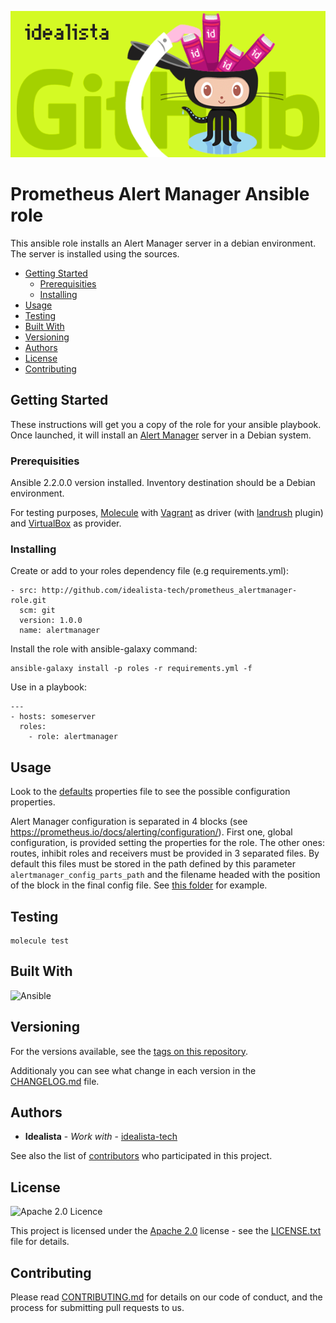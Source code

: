 ![Logo](logo.gif)

# Prometheus Alert Manager Ansible role

This ansible role installs an Alert Manager server in a debian environment. The server is installed using the sources.

- [Getting Started](#getting-started)
	- [Prerequisities](#prerequisities)
	- [Installing](#installing)
- [Usage](#usage)
- [Testing](#testing)
- [Built With](#built-with)
- [Versioning](#versioning)
- [Authors](#authors)
- [License](#license)
- [Contributing](#contributing)

## Getting Started

These instructions will get you a copy of the role for your ansible playbook. Once launched, it will install an [Alert Manager](https://prometheus.io/docs/alerting/alertmanager/) server in a Debian system.

### Prerequisities

Ansible 2.2.0.0 version installed.
Inventory destination should be a Debian environment.

For testing purposes, [Molecule](https://molecule.readthedocs.io/) with [Vagrant](https://www.vagrantup.com/) as driver (with [landrush](https://github.com/vagrant-landrush/landrush) plugin) and [VirtualBox](https://www.virtualbox.org/) as provider.

### Installing

Create or add to your roles dependency file (e.g requirements.yml):

```
- src: http://github.com/idealista-tech/prometheus_alertmanager-role.git
  scm: git
  version: 1.0.0
  name: alertmanager
```

Install the role with ansible-galaxy command:

```
ansible-galaxy install -p roles -r requirements.yml -f
```

Use in a playbook:

```
---
- hosts: someserver
  roles:
    - role: alertmanager
```

## Usage

Look to the [defaults](defaults/main.yml) properties file to see the possible configuration properties.

Alert Manager configuration is separated in 4 blocks (see https://prometheus.io/docs/alerting/configuration/).
First one, global configuration, is provided setting the properties for the role. The other ones: routes,
inhibit roles and receivers must be provided in 3 separated files. By default this files must be stored in
the path defined by this parameter `alertmanager_config_parts_path` and the filename headed with the position
of the block in the final config file. See [this folder](tests/files/) for example.

## Testing

```
molecule test
```

## Built With

![Ansible](https://img.shields.io/badge/ansible-2.2.0.0-green.svg)

## Versioning

For the versions available, see the [tags on this repository](https://github.com/idealista-tech/prometheus_alertmanager-role/tags).

Additionaly you can see what change in each version in the [CHANGELOG.md](CHANGELOG.md) file.

## Authors

* **Idealista** - *Work with* - [idealista-tech](https://github.com/idealista-tech)

See also the list of [contributors](https://github.com/idealista-tech/prometheus_alertmanager-role/contributors) who participated in this project.

## License

![Apache 2.0 Licence](https://img.shields.io/hexpm/l/plug.svg)

This project is licensed under the [Apache 2.0](https://www.apache.org/licenses/LICENSE-2.0) license - see the [LICENSE.txt](LICENSE.txt) file for details.

## Contributing

Please read [CONTRIBUTING.md](CONTRIBUTING.md) for details on our code of conduct, and the process for submitting pull requests to us.
